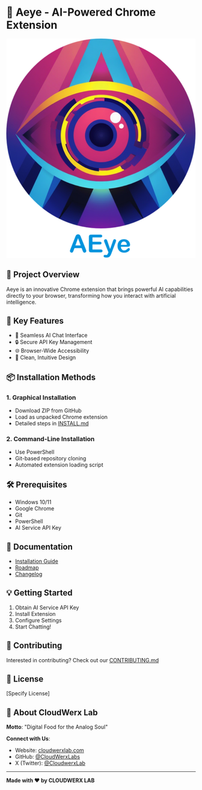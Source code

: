 # 🤖 Aeye - AI-Powered Chrome Extension

![Aeye Logo](logo_with_text.svg)

## 🌟 Project Overview

Aeye is an innovative Chrome extension that brings powerful AI capabilities directly to your browser, transforming how you interact with artificial intelligence.

## 🚀 Key Features

- 💬 Seamless AI Chat Interface
- 🔒 Secure API Key Management
- 🌐 Browser-Wide Accessibility
- 🎨 Clean, Intuitive Design

## 📦 Installation Methods

### 1. Graphical Installation
- Download ZIP from GitHub
- Load as unpacked Chrome extension
- Detailed steps in [INSTALL.md](INSTALL.md)

### 2. Command-Line Installation
- Use PowerShell
- Git-based repository cloning
- Automated extension loading script

## 🛠 Prerequisites

- Windows 10/11
- Google Chrome
- Git
- PowerShell
- AI Service API Key

## 📘 Documentation

- [Installation Guide](INSTALL.md)
- [Roadmap](ROADMAP.md)
- [Changelog](CHANGELOG.md)

## 💡 Getting Started

1. Obtain AI Service API Key
2. Install Extension
3. Configure Settings
4. Start Chatting!

## 🤝 Contributing

Interested in contributing? Check out our [CONTRIBUTING.md](CONTRIBUTING.md)

## 📝 License

[Specify License]

## 🌈 About CloudWerx Lab

**Motto**: "Digital Food for the Analog Soul"

**Connect with Us**:
- Website: [cloudwerxlab.com](http://cloudwerxlab.com)
- GitHub: [@CloudWerxLabs](https://github.com/CloudWerxLabs)
- X (Twitter): [@CloudwerxLab](https://x.com/CloudwerxLab)

---

**Made with ❤️ by CLOUDWERX LAB**
